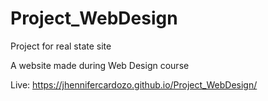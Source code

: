 # Project_WebDesign
Project for real state site

A website made during Web Design course

Live: https://jhennifercardozo.github.io/Project_WebDesign/

